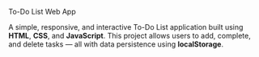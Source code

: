 To-Do List Web App

A simple, responsive, and interactive To-Do List application built using **HTML**, **CSS**, and **JavaScript**. This project allows users to add, complete, and delete tasks — all with data persistence using **localStorage**.
